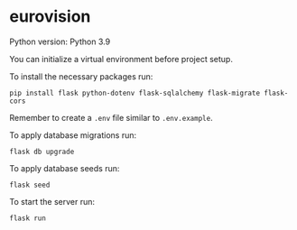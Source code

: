 # eurovision

Python version: Python 3.9

You can initialize a virtual environment before project setup. 

To install the necessary packages run:
```
pip install flask python-dotenv flask-sqlalchemy flask-migrate flask-cors
```

Remember to create a `.env` file similar to `.env.example`.

To apply database migrations run:
```
flask db upgrade
```
To apply database seeds run:
```
flask seed
```
To start the server run:
``` 
flask run
```
